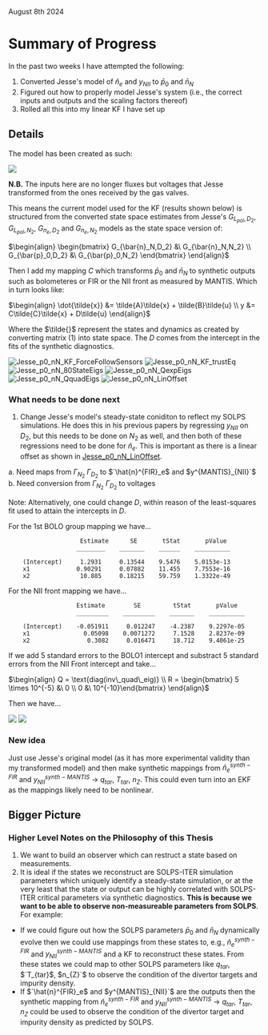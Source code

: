 August 8th 2024

# Summary of Progress
In the past two weeks I have attempted the following:

1. Converted Jesse's model of $`\hat{n}_e`$ and $`y_{NII}`$ to $\bar{p}_0$ and $\bar{n}_N$ 
2. Figured out how to properly model Jesse's system (i.e., the correct inputs and outputs and the scaling factors thereof)
3. Rolled all this into my linear KF I have set up 

## Details

The model has been created as such:

![](JournalImages/Jesse_neNIIModel_2_nNp0.png)

**N.B.** The inputs here are no longer fluxes but voltages that Jesse transformed from the ones received by the gas valves.

This means the current model used for the KF (results shown below) is structured from the converted state space estimates from Jesse's $G_{L_{pol},D_2}$, $G_{L_{pol},N_2}$, $G_{n_{e},D_2}$ and $G_{n_{e},N_2}$ models as the state space version of:

$`\begin{align}
\begin{bmatrix}
G_{\bar{n}_N,D_2} &\ G_{\bar{n}_N,N_2} \\
G_{\bar{p}_0,D_2} &\ G_{\bar{p}_0,N_2}
\end{bmatrix}
\end{align}`$

Then I add my mapping $C$ which transforms $\bar{p}_0$ and $\bar{n}_N$ to synthetic outputs such as bolometeres or FIR or the NII front as measured by MANTIS. Which in turn looks like:

$`\begin{align}
\dot{\tilde{x}} &= \tilde{A}\tilde{x} + \tilde{B}\tilde{u} \\
y &= C\tilde{C}\tilde{x} + D\tilde{u}
\end{align}`$

Where the $\tilde{}$ represent the states and dynamics as created by converting matrix (1) into state space. The $D$ comes from the intercept in the fits of the synthetic diagnostics.

![Jesse_p0_nN_KF_ForceFollowSensors](JournalImages/Jesse_p0_nN_KF_ForceFollowSensors.png)
![Jesse_p0_nN_KF_trustEq](JournalImages/Jesse_p0_nN_KF_trustEq.png)
![Jesse_p0_nN_80StateEigs](JournalImages/Jesse_p0_nN_80StateEigs.png)
![Jesse_p0_nN_QexpEigs](JournalImages/Jesse_p0_nN_QexpEigs.png)
![Jesse_p0_nN_QquadEigs](JournalImages/Jesse_p0_nN_QquadEigs.png)
![Jesse_p0_nN_LinOffset](JournalImages/Jesse_p0_nN_LinOffset.png)

### What needs to be done next

1. Change Jesse's model's steady-state coniditon to reflect my SOLPS simulations. He does this in his previous papers by regressing $y_{NII}$ on $D_2$, but this needs to be done on $N_2$ as well, and then both of these regressions need to be done for $\hat{n}_e$. This is important as there is a linear offset as shown in [Jesse_p0_nN_LinOffset](JournalImages/Jesse_p0_nN_LinOffset.png). 

a. Need maps from $\Gamma_{N_2}$ $\Gamma_{D_2}$ to $`\hat{n}^{FIR}_e$ and $y^{MANTIS}_{NII}`$  
b. Need conversion from $\Gamma_{N_2}$ $\Gamma_{D_2}$ to voltages

Note: Alternatively, one could change $D$, within reason of the least-squares fit used to attain the intercepts in $D$.

For the 1st BOLO group mapping we have...
```
                    Estimate      SE       tStat       pValue  
                   ________    _______    ______    __________

    (Intercept)     1.2931     0.13544    9.5476    5.0153e-13
    x1             0.90291     0.07882    11.455    7.7553e-16
    x2              10.885     0.18215    59.759    1.3322e-49
```

For the NII front mapping we have...
```
                   Estimate        SE         tStat       pValue  
                   _________    _________    _______    __________

    (Intercept)    -0.051911     0.012247    -4.2387    9.2297e-05
    x1               0.05098    0.0071272     7.1528    2.8237e-09
    x2                0.3082     0.016471     18.712    9.4061e-25
```

If we add 5 standard errors to the BOLO1 intercept and substract 5 standard errors from the NII Front intercept and take...  

$`\begin{align} 
Q = \text{diag(inv\_quad\_eig)} \\
R = \begin{bmatrix} 5 \times 10^{-5} &\ 0 \\ 0 &\ 10^{-10}\end{bmatrix}
\end{align}`$

Then we have...

![](JournalImages/Jesse_p0_nN_KF_shiftedD_Output.png)
![](JournalImages/Jesse_p0_nN_KF_shiftedD_States.png)

### New idea

Just use Jesse's original model (as it has more experimental validity than my transformed model) and then make synthetic mappings from $`\hat{n}^{synth-FIR}_e`$ and $`y^{synth-MANTIS}_{NII}`$ $\rightarrow$ $`q_{tar}`$, $`T_{tar}`$, $`n_{Z}`$. This could even turn into an EKF as the mappings likely need to be nonlinear.

## Bigger Picture

### Higher Level Notes on the Philosophy of this Thesis

1. We want to build an observer which can restruct a state based on measurements.
2. It is ideal if the states we reconstruct are SOLPS-ITER simulation parameters which uniquely identify a steady-state simulation, or at the very least that the state or output can be highly correlated with SOLPS-ITER critical parameters via synthetic diagnostics. **This is because we want to be able to observe non-measureable parameters from SOLPS**. For example: 

- If we could figure out how the SOLPS parameters $`\bar{p}_0`$ and $`\bar{n}_N`$ dynamically evolve then we could use mappings from these states to, e.g., $`\hat{n}^{synth-FIR}_e`$ and $`y^{synth-MANTIS}_{NII}`$ and a KF to reconstruct these states. From these states we could map to other SOLPS parameters like $`q_{tar}`$, $`T_{tar}$, $n_{Z}`$ to observe the condition of the divertor targets and impurity density.
- If $`\hat{n}^{FIR}_e$ and $y^{MANTIS}_{NII}`$ are the outputs then the synthetic mapping from $`\hat{n}^{synth-FIR}_e`$ and $`y^{synth-MANTIS}_{NII}`$ $\rightarrow$ $`q_{tar}`$, $`T_{tar}`$, $`n_{Z}`$ could be used to observe the condition of the divertor target and impurity density as predicted by SOLPS.
